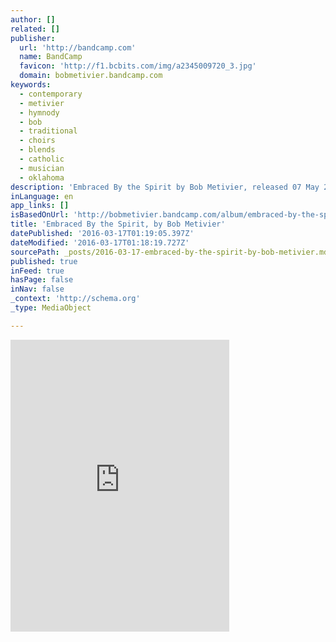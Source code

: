 ```yaml
---
author: []
related: []
publisher:
  url: 'http://bandcamp.com'
  name: BandCamp
  favicon: 'http://f1.bcbits.com/img/a2345009720_3.jpg'
  domain: bobmetivier.bandcamp.com
keywords:
  - contemporary
  - metivier
  - hymnody
  - bob
  - traditional
  - choirs
  - blends
  - catholic
  - musician
  - oklahoma
description: 'Embraced By the Spirit by Bob Metivier, released 07 May 2010 1. Crucem Tuam 2. Puer Natus Est 3. Lord, Send Out Your Spirit 4. Variations on Tantum Ergo 5. Ave Verum 6. Parce Domine 7. Veni Creator Spiritus'
inLanguage: en
app_links: []
isBasedOnUrl: 'http://bobmetivier.bandcamp.com/album/embraced-by-the-spirit'
title: 'Embraced By the Spirit, by Bob Metivier'
datePublished: '2016-03-17T01:19:05.397Z'
dateModified: '2016-03-17T01:18:19.727Z'
sourcePath: _posts/2016-03-17-embraced-by-the-spirit-by-bob-metivier.md
published: true
inFeed: true
hasPage: false
inNav: false
_context: 'http://schema.org'
_type: MediaObject

---
```

<iframe src="http://cdn.embedly.com/widgets/media.html?src=https%3A%2F%2Fbandcamp.com%2FEmbeddedPlayer%2Fv%3D2%2Falbum%3D2391591705%2Fsize%3Dlarge%2Flinkcol%3D0084B4%2Fnotracklist%3Dtrue%2Ftwittercard%3Dtrue%2F&amp;url=http%3A%2F%2Fbobmetivier.bandcamp.com%2Falbum%2Fembraced-by-the-spirit&amp;image=http%3A%2F%2Ff1.bcbits.com%2Fimg%2Fa2345009720_5.jpg&amp;key=b7d04c9b404c499eba89ee7072e1c4f7&amp;type=text%2Fhtml&amp;schema=bandcamp" width="350" height="467" scrolling="no" frameborder="0" allowfullscreen="allowfullscreen" style=""></iframe>